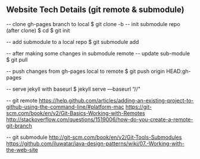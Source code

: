 ## Website Tech Details (git remote & submodule)
-- clone gh-pages branch to local
$ git clone -b <branch-name> <repo-url> <local-repo-name>
-- init submodule repo (after clone)
$ cd <sub-module-name>
$ git init

-- add submodule to a local repo
$ git submodule add <sub-module-repo-url> <sub-module-repo-name>

-- after making some changes in submodule remote
-- update sub-module
$ git pull

-- push changes from gh-pages local to remote
$ git push origin HEAD:gh-pages

-- serve jekyll with baseurl
$ jekyll serve —baseurl “/<baseurl>/"

-- git remote
https://help.github.com/articles/adding-an-existing-project-to-github-using-the-command-line/#platform-mac
https://git-scm.com/book/en/v2/Git-Basics-Working-with-Remotes
http://stackoverflow.com/questions/1519006/how-do-you-create-a-remote-git-branch

-- git submodule
http://git-scm.com/book/en/v2/Git-Tools-Submodules
https://github.com/iluwatar/java-design-patterns/wiki/07.-Working-with-the-web-site
